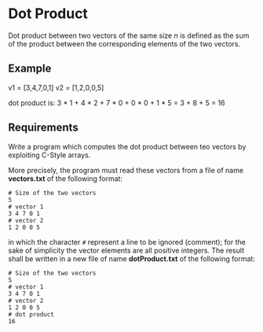 # Dot Product

Dot product between two vectors of the same size $n$ is defined as the sum of the product between the corresponding elements of the two vectors. 

## Example 

v1 = [3,4,7,0,1] v2 = [1,2,0,0,5]

dot product is: 3 * 1 + 4 * 2 + 7 * 0 + 0 * 0 + 1 * 5 = 3 + 8 + 5 = 16

## Requirements

Write a program which computes the dot product between teo vectors by exploiting C-Style arrays.

More precisely, the program must read these vectors from a file of name **vectors.txt** of the following format:

```text
# Size of the two vectors
5
# vector 1
3 4 7 0 1
# vector 2 
1 2 0 0 5
```

in which the character `#` represent a line to be ignored (comment); for the sake of simplicity the vector elements are all positive integers.
The result shall be written in a new file of name **dotProduct.txt** of the following format:

```text
# Size of the two vectors
5
# vector 1
3 4 7 0 1
# vector 2 
1 2 0 0 5
# dot product
16
```
